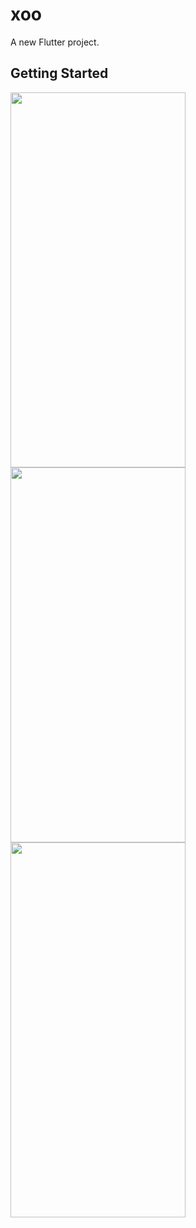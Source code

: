 # xoo

A new Flutter project.

## Getting Started
<img src="https://user-images.githubusercontent.com/101335124/161458055-e6bf4ff5-b105-4c4e-94af-21de3266d3cb.png" width=280px% height=600px%>

<img src="https://user-images.githubusercontent.com/101335124/161458469-33525e8f-9598-4468-9109-3e0f17369268.png" width=280px% height=600px%>
<img src="https://user-images.githubusercontent.com/101335124/161458576-aa386d9a-f4d2-4972-a7fb-a6c0cedf5ee3.png" width=280px% height=600px%>

